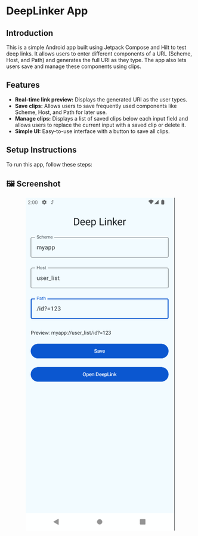 # DeepLinker App

## Introduction
This is a simple Android app built using Jetpack Compose and Hilt to test deep links. It allows users to enter different components of a URL (Scheme, Host, and Path) and generates the full URI as they type. The app also lets users save and manage these components using clips.

## Features
- **Real-time link preview:** Displays the generated URI as the user types.
- **Save clips:** Allows users to save frequently used components like Scheme, Host, and Path for later use.
- **Manage clips:** Displays a list of saved clips below each input field and allows users to replace the current input with a saved clip or delete it.
- **Simple UI:** Easy-to-use interface with a button to save all clips.

## Setup Instructions
To run this app, follow these steps:


## 🖼️ Screenshot
<p align="center"> <img src="img.png" alt="DeepLinker Screenshot" width="400"/> </p>



